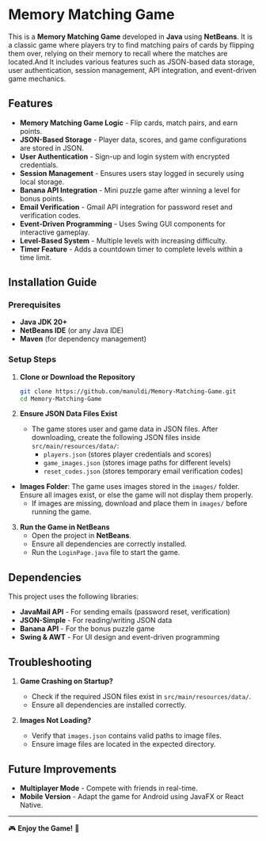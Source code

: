 # Memory Matching Game

This is a **Memory Matching Game** developed in **Java** using **NetBeans**. It is a classic game where players try to find matching pairs of cards by flipping them over, relying on their memory to recall where the matches are located.And It includes various features such as JSON-based data storage, user authentication, session management, API integration, and event-driven game mechanics.

## Features
- **Memory Matching Game Logic** - Flip cards, match pairs, and earn points.
- **JSON-Based Storage** - Player data, scores, and game configurations are stored in JSON.
- **User Authentication** - Sign-up and login system with encrypted credentials.
- **Session Management** - Ensures users stay logged in securely using local storage.
- **Banana API Integration** - Mini puzzle game after winning a level for bonus points.
- **Email Verification** - Gmail API integration for password reset and verification codes.
- **Event-Driven Programming** - Uses Swing GUI components for interactive gameplay.
- **Level-Based System** - Multiple levels with increasing difficulty.
- **Timer Feature** - Adds a countdown timer to complete levels within a time limit.

## Installation Guide
### Prerequisites
- **Java JDK 20+**
- **NetBeans IDE** (or any Java IDE)
- **Maven** (for dependency management)

### Setup Steps
1. **Clone or Download the Repository**
   ```sh
   git clone https://github.com/manuldi/Memory-Matching-Game.git
   cd Memory-Matching-Game
   ```

2. **Ensure JSON Data Files Exist**
   - The game stores user and game data in JSON files. After downloading, create the following JSON files inside `src/main/resources/data/`:
     - `players.json` (stores player credentials and scores)
     - `game_images.json` (stores image paths for different levels)
     - `reset_codes.json` (stores temporary email verification codes)
     
- **Images Folder**: The game uses images stored in the `images/` folder. Ensure all images exist, or else the game will not display them properly.
  - If images are missing, download and place them in `images/` before running the game.

3. **Run the Game in NetBeans**
   - Open the project in **NetBeans**.
   - Ensure all dependencies are correctly installed.
   - Run the `LoginPage.java` file to start the game.

## Dependencies
This project uses the following libraries:
- **JavaMail API** - For sending emails (password reset, verification)
- **JSON-Simple** - For reading/writing JSON data
- **Banana API** - For the bonus puzzle game
- **Swing & AWT** - For UI design and event-driven programming

## Troubleshooting

1. **Game Crashing on Startup?**
   - Check if the required JSON files exist in `src/main/resources/data/`.
   - Ensure all dependencies are installed correctly.

2. **Images Not Loading?**
   - Verify that `images.json` contains valid paths to image files.
   - Ensure image files are located in the expected directory.

## Future Improvements
- **Multiplayer Mode** - Compete with friends in real-time.
- **Mobile Version** - Adapt the game for Android using JavaFX or React Native.

---
🎮 **Enjoy the Game!** 🚀
